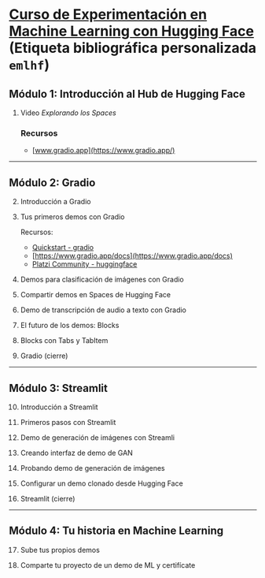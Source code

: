 # [Curso de Experimentación en Machine Learning con Hugging Face](https://platzi.com/cursos/demos-machine-learning/) (Etiqueta bibliográfica personalizada `emlhf`)

## Módulo 1: Introducción al Hub de Hugging Face

1. Video *Explorando los Spaces*
  
   ### Recursos

   - [www.gradio.app](https://www.gradio.app/)

---

## Módulo 2: Gradio

2. Introducción a Gradio

3. Tus primeros demos con Gradio  
  
   Recursos:
   - [Quickstart - gradio](https://www.gradio.app/guides/quickstart)
   - [https://www.gradio.app/docs](https://www.gradio.app/docs)
   - [Platzi Community - huggingface](https://huggingface.co/platzi)

4. Demos para clasificación de imágenes con Gradio

5. Compartir demos en Spaces de Hugging Face

6. Demo de transcripción de audio a texto con Gradio

7. El futuro de los demos: Blocks

8. Blocks con Tabs y TabItem

9.  Gradio (cierre)

---

## Módulo 3: Streamlit

10. Introducción a Streamlit

11. Primeros pasos con Streamlit

12. Demo de generación de imágenes con Streamli

13. Creando interfaz de demo de GAN

14. Probando demo de generación de imágenes

15. Configurar un demo clonado desde Hugging Face

16. Streamlit (cierre)


---

## Módulo 4: Tu historia en Machine Learning

17. Sube tus propios demos

18. Comparte tu proyecto de un demo de ML y certifícate
